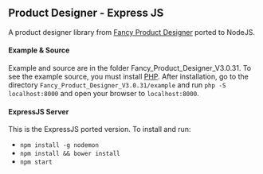 ## Product Designer - Express JS
A product designer library from [Fancy Product Designer](http://fancyproductdesigner.com/) ported to NodeJS.

#### Example & Source
Example and source are in the folder Fancy\_Product\_Designer\_V3.0.31.  To see the example source, you must install [PHP](http://php.net/).  After installation, go to the directory `Fancy_Product_Designer_V3.0.31/example` and run `php -S localhost:8000` and open your browser to `localhost:8000`.

#### ExpressJS Server
This is the ExpressJS ported version.  To install and run:
* `npm install -g nodemon`
* `npm install && bower install`
* `npm start`
